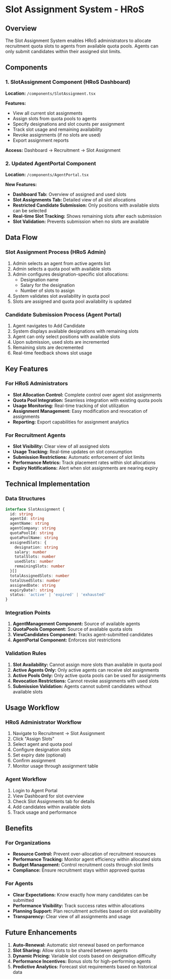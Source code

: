 # Slot Assignment System - HRoS

## Overview
The Slot Assignment System enables HRoS administrators to allocate recruitment quota slots to agents from available quota pools. Agents can only submit candidates within their assigned slot limits.

## Components

### 1. SlotAssignment Component (HRoS Dashboard)
**Location:** `/components/SlotAssignment.tsx`

**Features:**
- View all current slot assignments
- Assign slots from quota pools to agents
- Specify designations and slot counts per assignment
- Track slot usage and remaining availability
- Revoke assignments (if no slots are used)
- Export assignment reports

**Access:** Dashboard → Recruitment → Slot Assignment

### 2. Updated AgentPortal Component
**Location:** `/components/AgentPortal.tsx`

**New Features:**
- **Dashboard Tab:** Overview of assigned and used slots
- **Slot Assignments Tab:** Detailed view of all slot allocations
- **Restricted Candidate Submission:** Only positions with available slots can be selected
- **Real-time Slot Tracking:** Shows remaining slots after each submission
- **Slot Validation:** Prevents submission when no slots are available

## Data Flow

### Slot Assignment Process (HRoS Admin)
1. Admin selects an agent from active agents list
2. Admin selects a quota pool with available slots
3. Admin configures designation-specific slot allocations:
   - Designation name
   - Salary for the designation
   - Number of slots to assign
4. System validates slot availability in quota pool
5. Slots are assigned and quota pool availability is updated

### Candidate Submission Process (Agent Portal)
1. Agent navigates to Add Candidate
2. System displays available designations with remaining slots
3. Agent can only select positions with available slots
4. Upon submission, used slots are incremented
5. Remaining slots are decremented
6. Real-time feedback shows slot usage

## Key Features

### For HRoS Administrators
- **Slot Allocation Control:** Complete control over agent slot assignments
- **Quota Pool Integration:** Seamless integration with existing quota pools
- **Usage Monitoring:** Real-time tracking of slot utilization
- **Assignment Management:** Easy modification and revocation of assignments
- **Reporting:** Export capabilities for assignment analytics

### For Recruitment Agents
- **Slot Visibility:** Clear view of all assigned slots
- **Usage Tracking:** Real-time updates on slot consumption
- **Submission Restrictions:** Automatic enforcement of slot limits
- **Performance Metrics:** Track placement rates within slot allocations
- **Expiry Notifications:** Alert when slot assignments are nearing expiry

## Technical Implementation

### Data Structures

```typescript
interface SlotAssignment {
  id: string
  agentId: string
  agentName: string
  agentCompany: string
  quotaPoolId: string
  quotaPoolName: string
  assignedSlots: {
    designation: string
    salary: number
    totalSlots: number
    usedSlots: number
    remainingSlots: number
  }[]
  totalAssignedSlots: number
  totalUsedSlots: number
  assignedDate: string
  expiryDate?: string
  status: 'active' | 'expired' | 'exhausted'
}
```

### Integration Points

1. **AgentManagement Component:** Source of available agents
2. **QuotaPools Component:** Source of available quota slots
3. **ViewCandidates Component:** Tracks agent-submitted candidates
4. **AgentPortal Component:** Enforces slot restrictions

### Validation Rules

1. **Slot Availability:** Cannot assign more slots than available in quota pool
2. **Active Agents Only:** Only active agents can receive slot assignments
3. **Active Pools Only:** Only active quota pools can be used for assignments
4. **Revocation Restrictions:** Cannot revoke assignments with used slots
5. **Submission Validation:** Agents cannot submit candidates without available slots

## Usage Workflow

### HRoS Administrator Workflow
1. Navigate to Recruitment → Slot Assignment
2. Click "Assign Slots"
3. Select agent and quota pool
4. Configure designation slots
5. Set expiry date (optional)
6. Confirm assignment
7. Monitor usage through assignment table

### Agent Workflow
1. Login to Agent Portal
2. View Dashboard for slot overview
3. Check Slot Assignments tab for details
4. Add candidates within available slots
5. Track usage and performance

## Benefits

### For Organizations
- **Resource Control:** Prevent over-allocation of recruitment resources
- **Performance Tracking:** Monitor agent efficiency within allocated slots
- **Budget Management:** Control recruitment costs through slot limits
- **Compliance:** Ensure recruitment stays within approved quotas

### For Agents
- **Clear Expectations:** Know exactly how many candidates can be submitted
- **Performance Visibility:** Track success rates within allocations
- **Planning Support:** Plan recruitment activities based on slot availability
- **Transparency:** Clear view of all assignments and usage

## Future Enhancements

1. **Auto-Renewal:** Automatic slot renewal based on performance
2. **Slot Sharing:** Allow slots to be shared between agents
3. **Dynamic Pricing:** Variable slot costs based on designation difficulty
4. **Performance Incentives:** Bonus slots for high-performing agents
5. **Predictive Analytics:** Forecast slot requirements based on historical data